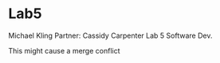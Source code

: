 # Lab5
Michael Kling
Partner: Cassidy Carpenter
Lab 5 Software Dev. 





This might cause a merge conflict